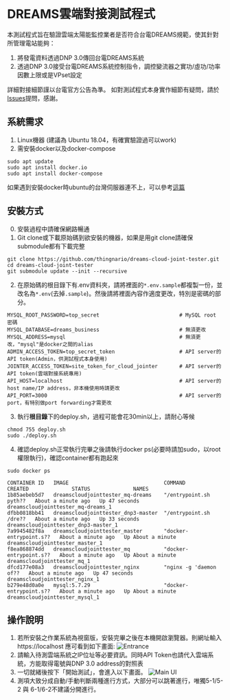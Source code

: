 # DREAMS雲端對接測試程式

本測試程式旨在驗證雲端太陽能監控業者是否符合台電DREAMS規範，使其針對所管理電站能夠：
1. 將發電資料透過DNP 3.0傳回台電DREAMS系統
2. 透過DNP 3.0接受台電DREAMS系統控制指令，調控變流器之實功/虛功/功率因數上限或是VPset設定

詳細對接細節謹以台電官方公告為準。
如對測試程式本身實作細節有疑問，請於[Issues](https://github.com/thingnario/dreams-cloud-joint-tester/issues)提問，感謝。

## 系統需求
1. Linux機器 (建議為 Ubuntu 18.04，有確實驗證過可以work)
2. 需安裝docker以及docker-compose
```
sudo apt update
sudo apt install docker.io
sudo apt install docker-compose
```
如果遇到安裝docker時ubuntu的台灣伺服器連不上，可以參考[這篇](https://dexter7311.pixnet.net/blog/post/27261462)

## 安裝方式
0. 安裝過程中請確保網路暢通
1. Git clone或下載原始碼到欲安裝的機器，如果是用git clone請確保submodule都有下載完整
```
git clone https://github.com/thingnario/dreams-cloud-joint-tester.git
cd dreams-cloud-joint-tester
git submodule update --init --recursive
```
2. 在原始碼的根目錄下有.env資料夾，請將裡面的`*.env.sample`都複製一份，並改名為`*.env`(去掉`.sample`)。然後請將裡面內容作適度更改，特別是密碼的部分。
```
MYSQL_ROOT_PASSWORD=top_secret                          # MySQL root 密碼
MYSQL_DATABASE=dreams_business                          # 無須更改
MYSQL_ADDRESS=mysql                                     # 無須更改，"mysql"是docker之間的alias
ADMIN_ACCESS_TOKEN=top_secret_token                     # API server的API token(Admin，供測試程式本身使用)
JOINTER_ACCESS_TOKEN=site_token_for_cloud_jointer       # API server的API token(雲端對接系統專用)
API_HOST=localhost                                      # API server的host name/IP address，非本機使用時請更改
API_PORT=3000                                           # API server的port，有特別做port forwarding才需更改
```
3. 執行**根目錄**下的deploy.sh，過程可能會花30min以上，請耐心等候
```
chmod 755 deploy.sh
sudo ./deploy.sh
```
4. 確認deploy.sh正常執行完畢之後請執行docker ps(必要時請加sudo，以root權限執行)，確認container都有跑起來
```
sudo docker ps
```
```
CONTAINER ID   IMAGE                               COMMAND                  CREATED              STATUS              NAMES
1b85aebeb5d7   dreamscloudjointtester_mq-dreams    "/entrypoint.sh pyth??   About a minute ago   Up 47 seconds       dreamscloudjointtester_mq-dreams_1
dfbb0818bb41   dreamscloudjointtester_dnp3-master  "/entrypoint.sh /dre??   About a minute ago   Up 33 seconds       dreamscloudjointtester_dnp3-master_1
7a9945482f8a   dreamscloudjointtester_master       "docker-entrypoint.s??   About a minute ago   Up About a minute   dreamscloudjointtester_master_1
f8ea868874dd   dreamscloudjointtester_mq           "docker-entrypoint.s??   About a minute ago   Up About a minute   dreamscloudjointtester_mq_1
dfcd177e08a3   dreamscloudjointtester_nginx        "nginx -g 'daemon of??   About a minute ago   Up 47 seconds       dreamscloudjointtester_nginx_1
b279e48d0a0e   mysql:5.7.29                        "docker-entrypoint.s??   About a minute ago   Up About a minute   dreamscloudjointtester_mysql_1
```

## 操作說明
1. 若所安裝之作業系統為視窗版，安裝完畢之後在本機開啟瀏覽器。則網址輸入https://localhost 應可看到如下畫面:
![Entrance](https://github.com/thingnario/dreams-cloud-joint-tester/raw/master/imgs/entrance.png)
2. 請輸入待測雲端系統之IP位址等必要資訊。同時API Token也請代入雲端系統，方能取得電號與DNP 3.0 address的對照表
3. 一切就緒後按下「開始測試」，會進入以下畫面。
![Main UI](https://github.com/thingnario/dreams-cloud-joint-tester/raw/master/imgs/main_ui.png)
4. 測項大致分成自動/手動判斷兩種進行方式，大部分可以跳著進行，唯獨5-1/5-2 與 6-1/6-2不建議分開進行。
